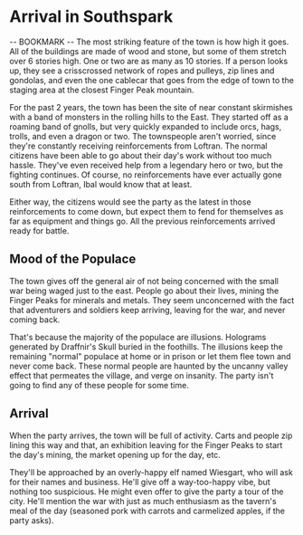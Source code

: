 # Arrival in Southspark
-- BOOKMARK --
The most striking feature of the town is how high it goes. All of the buildings are made of wood and stone, but some of them stretch over 6 stories high. One or two are as many as 10 stories. If a person looks up, they see a crisscrossed network of ropes and pulleys, zip lines and gondolas, and even the one cablecar that goes from the edge of town to the staging area at the closest Finger Peak mountain.

For the past 2 years, the town has been the site of near constant skirmishes with a band of monsters in the rolling hills to the East. They started off as a roaming band of gnolls, but very quickly expanded to include orcs, hags, trolls, and even a dragon or two. The townspeople aren't worried, since they're constantly receiving reinforcements from Loftran. The normal citizens have been able to go about their day's work without too much hassle. They've even received help from a legendary hero or two, but the fighting continues. Of course, no reinforcements have ever actually gone south from Loftran, Ibal would know that at least.

Either way, the citizens would see the party as the latest in those reinforcements to come down, but expect them to fend for themselves as far as equipment and things go. All the previous reinforcements arrived ready for battle.

## Mood of the Populace
The town gives off the general air of not being concerned with the small war being waged just to the east. People go about their lives, mining the Finger Peaks for minerals and metals. They seem unconcerned with the fact that adventurers and soldiers keep arriving, leaving for the war, and never coming back.

That's because the majority of the populace are illusions. Holograms generated by Draffnir's Skull buried in the foothills. The illusions keep the remaining "normal" populace at home or in prison or let them flee town and never come back. These normal people are haunted by the uncanny valley effect that permeates the village, and verge on insanity. The party isn't going to find any of these people for some time.

## Arrival
When the party arrives, the town will be full of activity. Carts and people zip lining this way and that, an exhibition leaving for the Finger Peaks to start the day's mining, the market opening up for the day, etc.

They'll be approached by an overly-happy elf named Wiesgart, who will ask for their names and business. He'll give off a way-too-happy vibe, but nothing too suspicious. He might even offer to give the party a tour of the city. He'll mention the war with just as much enthusiasm as the tavern's meal of the day (seasoned pork with carrots and carmelized apples, if the party asks).
